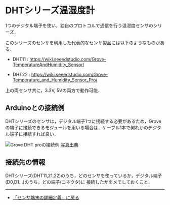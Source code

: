 # DHTシリーズ温湿度計

1つのデジタル端子を使い，独自のプロトコルで通信を行う温湿度センサのシリーズ．

このシリーズのセンサを利用した代表的なセンサ製品には以下のようなものがある．

- DHT11 : https://wiki.seeedstudio.com/Grove-TemperatureAndHumidity_Sensor/

- DHT22 : https://wiki.seeedstudio.com/Grove-Temperature_and_Humidity_Sensor_Pro/


上の両センサ共に，3.3V, 5Vの両方で動作可能．

## Arduinoとの接続例
DHTシリーズのセンサは，デジタル端子1つに接続する必要があるため，Groveの端子に接続できるモジュールを用いる場合は，ケーブル1本で何れかのデジタル端子に接続すれば良い．

![Grove DHT proの接続例](../images/DHT22_usage_example.jpg)
[写真出典](https://wiki.seeedstudio.com/Grove-Temperature_and_Humidity_Sensor_Pro/)


## 接続先の情報

DHTシリーズ(DHT11,21,22)のうち，どのセンサを使っているか，デジタル端子(D0,D1...)のうち，どの端子(コネクタ)に
接続したかをメモしておくこと．

***

- [「センサ端末の詳細定義」に戻る](../SensorSelection.md)


